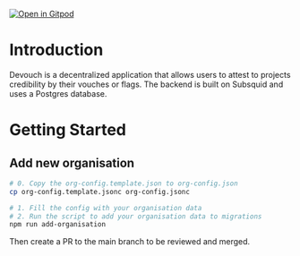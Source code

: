 [![Open in Gitpod](https://gitpod.io/button/open-in-gitpod.svg)](https://gitpod.io/#https://github.com/Giveth/DeVouch-BE)

# Introduction

Devouch is a decentralized application that allows users to attest to projects credibility by their vouches or flags. The backend is built on Subsquid and uses a Postgres database.

# Getting Started


## Add new organisation

```bash
# 0. Copy the org-config.template.json to org-config.json
cp org-config.template.jsonc org-config.jsonc

# 1. Fill the config with your organisation data
# 2. Run the script to add your organisation data to migrations
npm run add-organisation
```
Then create a PR to the main branch to be reviewed and merged.